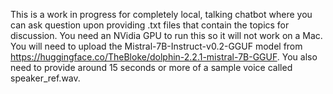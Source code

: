 This is a work in progress for completely local, talking chatbot where you can ask question upon providing .txt files that contain the topics for discussion.  You need an NVidia GPU to run this so it will not work on a Mac. 
You will need to upload the Mistral-7B-Instruct-v0.2-GGUF model from https://huggingface.co/TheBloke/dolphin-2.2.1-mistral-7B-GGUF.  You also need to provide around 15 seconds or more of a sample voice called speaker_ref.wav.   
